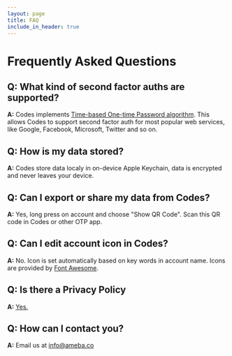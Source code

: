 ```yaml
---
layout: page
title: FAQ
include_in_header: true
---
```


# Frequently Asked Questions

## Q: What kind of second factor auths are supported?
**A:** Codes implements [Time-based One-time Password algorithm](https://en.wikipedia.org/wiki/Time-based_One-time_Password_algorithm). This allows Codes to support second factor auth for most popular web services, like Google, Facebook, Microsoft, Twitter and so on.

## Q: How is my data stored?
**A:** Codes store data localy in on-device Apple Keychain, data is encrypted and never leaves your device.

## Q: Can I export or share my data from Codes?
**A:** Yes, long press on account and choose "Show QR Code". Scan this QR code in Codes or other OTP app.

## Q: Can I edit account icon in Codes?
**A:** No. Icon is set automatically based on key words in account name. Icons are provided by [Font Awesome](https://fontawesome.com/icons?d=gallery&s=brands&m=free).


## Q: Is there a Privacy Policy
**A:** [Yes.](/privacypolicy)

## Q: How can I contact you?
**A:** Email us at [info@ameba.co](mailto:info@ameba.co)